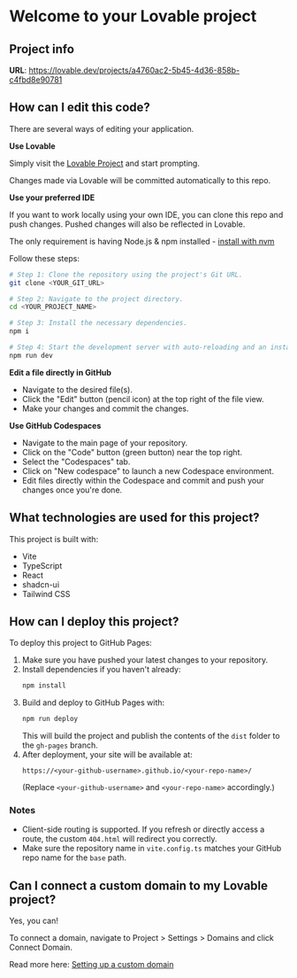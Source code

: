 # Welcome to your Lovable project

## Project info

**URL**: https://lovable.dev/projects/a4760ac2-5b45-4d36-858b-c4fbd8e90781

## How can I edit this code?

There are several ways of editing your application.

**Use Lovable**

Simply visit the [Lovable Project](https://lovable.dev/projects/a4760ac2-5b45-4d36-858b-c4fbd8e90781) and start prompting.

Changes made via Lovable will be committed automatically to this repo.

**Use your preferred IDE**

If you want to work locally using your own IDE, you can clone this repo and push changes. Pushed changes will also be reflected in Lovable.

The only requirement is having Node.js & npm installed - [install with nvm](https://github.com/nvm-sh/nvm#installing-and-updating)

Follow these steps:

```sh
# Step 1: Clone the repository using the project's Git URL.
git clone <YOUR_GIT_URL>

# Step 2: Navigate to the project directory.
cd <YOUR_PROJECT_NAME>

# Step 3: Install the necessary dependencies.
npm i

# Step 4: Start the development server with auto-reloading and an instant preview.
npm run dev
```

**Edit a file directly in GitHub**

- Navigate to the desired file(s).
- Click the "Edit" button (pencil icon) at the top right of the file view.
- Make your changes and commit the changes.

**Use GitHub Codespaces**

- Navigate to the main page of your repository.
- Click on the "Code" button (green button) near the top right.
- Select the "Codespaces" tab.
- Click on "New codespace" to launch a new Codespace environment.
- Edit files directly within the Codespace and commit and push your changes once you're done.

## What technologies are used for this project?

This project is built with:

- Vite
- TypeScript
- React
- shadcn-ui
- Tailwind CSS

## How can I deploy this project?

To deploy this project to GitHub Pages:

1. Make sure you have pushed your latest changes to your repository.
2. Install dependencies if you haven't already:
   ```sh
   npm install
   ```
3. Build and deploy to GitHub Pages with:
   ```sh
   npm run deploy
   ```
   This will build the project and publish the contents of the `dist` folder to the `gh-pages` branch.
4. After deployment, your site will be available at:
   ```
   https://<your-github-username>.github.io/<your-repo-name>/
   ```
   (Replace `<your-github-username>` and `<your-repo-name>` accordingly.)

### Notes
- Client-side routing is supported. If you refresh or directly access a route, the custom `404.html` will redirect you correctly.
- Make sure the repository name in `vite.config.ts` matches your GitHub repo name for the `base` path.

## Can I connect a custom domain to my Lovable project?

Yes, you can!

To connect a domain, navigate to Project > Settings > Domains and click Connect Domain.

Read more here: [Setting up a custom domain](https://docs.lovable.dev/tips-tricks/custom-domain#step-by-step-guide)
